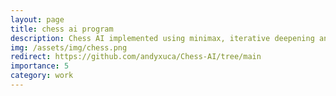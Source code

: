 ```yaml
---
layout: page
title: chess ai program
description: Chess AI implemented using minimax, iterative deepening and alpha-beta pruning
img: /assets/img/chess.png
redirect: https://github.com/andyxuca/Chess-AI/tree/main
importance: 5
category: work
---
```

